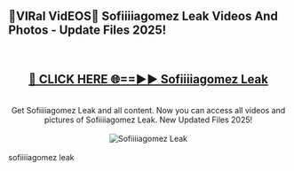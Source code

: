 <h2>🔴VIRal VidEOS🔴 Sofiiiiagomez Leak Videos And Photos - Update Files 2025!</h2>
<br>
<div align="center">
<h2><a href="https://virallinks.top/odZfE0" rel="nofollow">🔴 CLICK HERE 🌐==►► Sofiiiiagomez Leak</a></h2>
<br>
Get Sofiiiiagomez Leak and all content. Now you can access all videos and pictures of Sofiiiiagomez Leak. New Updated Files 2025!
<br>
<br>
<a href="https://virallinks.top/odZfE0" rel="nofollow" data-target="animated-image.originalLink"><img src="https://i.imgur.com/dJHk4Zq.gif)" alt="Sofiiiiagomez Leak" style="max-width: 100%; display: inline-block;" data-target="animated-image.originalImage"></a>
</div>
<br>
sofiiiiagomez leak